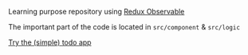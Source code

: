Learning purpose repository using [Redux Observable](https://github.com/redux-observable/redux-observable)

The important part of the code is located in `src/component` & `src/logic`

[Try the (simple) todo app](https://skahrz.github.io/training-redux-observable/)